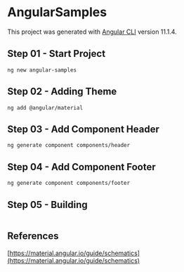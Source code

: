 # AngularSamples

This project was generated with [Angular CLI](https://github.com/angular/angular-cli) version 11.1.4.
## Step 01 - Start Project

```angular
ng new angular-samples
```
## Step 02 - Adding Theme

```angular
ng add @angular/material
```
## Step 03 - Add Component Header

```angular
ng generate component components/header
```
## Step 04 - Add Component Footer 

```angular
ng generate component components/footer
```
## Step 05 - Building

```shell
```

## References

[https://material.angular.io/guide/schematics](https://material.angular.io/guide/schematics)
